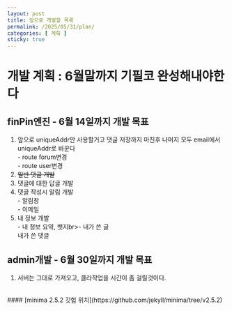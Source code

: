 ```yaml
---
layout: post
title: 앞으로 개발할 목록
permalink: /2025/05/31/plan/
categories: [ 계획 ]
sticky: true
---
```

# 개발 계획 : 6월말까지 기필코 완성해내야한다
## finPin엔진 - 6월 14일까지 개발 목표
1. 앞으로 uniqueAddr만 사용할거고 댓글 저장까지 마친후 나머지 모두 email에서 uniqueAddr로 바꾼다<br>- route forum변경<br>- route user변경
1. ~~일반 댓글 개발~~
1. 댓글에 대한 답글 개발
1. 댓글 작성시 알림 개발<br>- 알림창<br>- 이메일
1. 내 정보 개발<br>- 내 정보 요약, 뱃지br>- 내가 쓴 글<br>내가 쓴 댓글

## admin개발 - 6월 30일까지 개발 목표
1. 서버는 그대로 가져오고, 클라작업을 시간이 좀 걸릴것이다.
<br>
#### [minima 2.5.2 깃헙 위치](https://github.com/jekyll/minima/tree/v2.5.2)